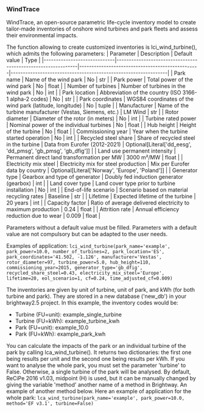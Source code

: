 ### WindTrace ###

WindTrace, an open-source parametric life-cycle inventory model to create tailor-made inventories of onshore wind turbines and park fleets and assess their environmental impacts.

The function allowing to create customized inventories is lci_wind_turbine(), which admits the following parameters:
| Parameter                   | Description                                                  | Default value                                   | Type                                                           |
|-----------------------------|--------------------------------------------------------------|-------------------------------------------------|----------------------------------------------------------------|
| Park name                   | Name of the wind park                                        | No                                              | str                                                            |
| Park power                  | Total power of the wind park                                 | No                                              | float                                                          |
| Number of turbines          | Number of turbines in the wind park                          | No                                              | int                                                            |
| Park location               | Abbreviation of the country (ISO 3166-1 alpha-2 codes)       | No                                              | str                                                            |
| Park coordinates            | WGS84 coordinates of the wind park (latitude, longitude)     | No                                              | tuple                                                          |
| Manufacturer                | Name of the turbine manufacturer (Vestas, Siemens, etc.)     | LM Wind                                         | str                                                            |
| Rotor diameter              | Diameter of the rotor (in meters)                            | No                                              | int                                                            |
| Turbine rated power         | Nominal power of the individual turbines                     | No                                              | float                                                          |
| Hub height                  | Height of the turbine                                        | No                                              | float                                                          |
| Commissioning year          | Year when the turbine started operation                      | No                                              | int                                                            |
| Recycled steel share        | Share of recycled steel in the turbine                       | Data from Eurofer (2012-2021)                   | Optional[Literal['dd_eesg', 'dd_pmsg', 'gb_pmsg', 'gb_dfig']]  |
| Land use permanent intensity | Permanent direct land transformation per MW                 | 3000 m²/MW                                      | float                                                          |
| Electricity mix steel       | Electricity mix for steel production                         | Mix per Eurofer data by country                 | Optional[Literal['Norway', 'Europe', 'Poland']]                |
| Generator type              | Gearbox and type of generator                                | Doubly fed induction generator (gearbox)        | int                                                            |
| Land cover type             | Land cover type prior to turbine installation                | No                                              | int                                                            |
| End-of-life scenario        | Scenario based on material recycling rates                   | Baseline                                        | str                                                            |
| Lifetime                    | Expected lifetime of the turbine                             | 20 years                                        | int                                                            |
| Capacity factor             | Ratio of average delivered electricity to maximum production | 0.24                                            | float                                                          |
| Attrition rate              | Annual efficiency reduction due to wear                      | 0.009                                           | float                                                          |

Parameters without a default value must be filled. Parameters with a default value are not compulsory but can be adapted to the user needs.

Examples of application:
`lci_wind_turbine(park_name='example', park_power=10.0, number_of_turbines=2, park_location='ES', park_coordinates='41.502, -1.126', manufacturer='Vestas', rotor_diameter=97, turbine_power=5.0, hub_height=110, commissioning_year=2015, generator_type='gb_dfig', recycled_share_steel=0.43, electricity_mix_steel='Europe', lifetime=20, eol_scenario=1, cf=0.24, time_adjusted_cf=0.009)`

The inventories are given by unit of turbine, unit of park, and kWh (for both turbine and park). They are stored in a new database ('new_db') in your brightway2.5 project. In this example, the inventory codes would be:
- Turbine (FU=unit): example_single_turbine
- Turbine (FU=kWh): example_turbine_kwh
- Park (FU=unit): example_10.0
- Park (FU=kWh): example_park_kwh

You can calculate the impacts of the park or an individual turbine of the park by calling lca_wind_turbine(). It returns two dictionaries: the first one being results per unit and the second one being results per kWh.
If you want to analyse the whole park, you must set the parameter 'turbine' to False. Otherwise, a single turbine of the park will be analysed. By default, ReCiPe 2016 v1.03, midpoint (H) is used, but it can be manually changed by giving the variable 'method' another name of a method in Brightway. An example of another method below.
Here an example of application for the whole park:
`lca_wind_turbine(park_name='example', park_power=10.0, method='EF v3.1', turbine=False)`
